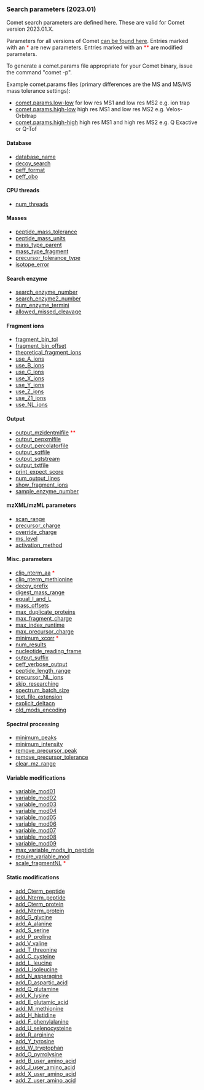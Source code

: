### Search parameters (2023.01)

Comet search parameters are defined here. These are valid for Comet version 2023.01.X.

Parameters for all versions of Comet [can be found here](/Comet/parameters/).
Entries marked with an <font color="red">*</font> are new parameters.
Entries marked with an <font color="red">**</font> are modified parameters.

To generate a comet.params file appropriate for your Comet binary, issue the command "comet -p".

Example comet.params files (primary differences are the MS and MS/MS mass tolerance settings):
- [comet.params.low-low](comet.params.low-low) for low res MS1 and low res MS2 e.g. ion trap
- [comet.params.high-low](comet.params.high-low) high res MS1 and low res MS2 e.g. Velos-Orbitrap
- [comet.params.high-high](comet.params.high-high) high res MS1 and high res MS2 e.g. Q Exactive or Q-Tof

#### Database

- [database_name](database_name.html)
- [decoy_search](decoy_search.html)
- [peff_format](peff_format.html)
- [peff_obo](peff_obo.html)

#### CPU threads

- [num_threads](num_threads.html)

#### Masses

- [peptide_mass_tolerance](peptide_mass_tolerance.html)
- [peptide_mass_units](peptide_mass_units.html)
- [mass_type_parent](mass_type_parent.html)
- [mass_type_fragment](mass_type_fragment.html)
- [precursor_tolerance_type](precursor_tolerance_type.html)
- [isotope_error](isotope_error.html)

#### Search enzyme

- [search_enzyme_number](search_enzyme_number.html)
- [search_enzyme2_number](search_enzyme2_number.html)
- [num_enzyme_termini](num_enzyme_termini.html)
- [allowed_missed_cleavage](allowed_missed_cleavage.html)

#### Fragment ions

- [fragment_bin_tol](fragment_bin_tol.html)
- [fragment_bin_offset](fragment_bin_offset.html)
- [theoretical_fragment_ions](theoretical_fragment_ions.html)
- [use_A_ions](use_A_ions.html)
- [use_B_ions](use_B_ions.html)
- [use_C_ions](use_C_ions.html)
- [use_X_ions](use_X_ions.html)
- [use_Y_ions](use_Y_ions.html)
- [use_Z_ions](use_Z_ions.html)
- [use_Z1_ions](use_Z1_ions.html)
- [use_NL_ions](use_NL_ions.html)

#### Output

- [output_mzidentmlfile](output_mzidentmlfile.html) <font color="red">**</font>
- [output_pepxmlfile](output_pepxmlfile.html)
- [output_percolatorfile](output_percolatorfile.html)
- [output_sqtfile](output_sqtfile.html)
- [output_sqtstream](output_sqtstream.html)
- [output_txtfile](output_txtfile.html)
- [print_expect_score](print_expect_score.html)
- [num_output_lines](num_output_lines.html)
- [show_fragment_ions](show_fragment_ions.html)
- [sample_enzyme_number](sample_enzyme_number.html)

#### mzXML/mzML parameters

- [scan_range](scan_range.html)
- [precursor_charge](precursor_charge.html)
- [override_charge](override_charge.html)
- [ms_level](ms_level.html)
- [activation_method](activation_method.html)

#### Misc. parameters

- [clip_nterm_aa](clip_nterm_aa.html) <font color="red">*</font>
- [clip_nterm_methionine](clip_nterm_methionine.html)
- [decoy_prefix](decoy_prefix.html)
- [digest_mass_range](digest_mass_range.html)
- [equal_I_and_L](equal_I_and_L.html)
- [mass_offsets](mass_offsets.html)
- [max_duplicate_proteins](max_duplicate_proteins.html)
- [max_fragment_charge](max_fragment_charge.html)
- [max_index_runtime](max_index_runtime.html)
- [max_precursor_charge](max_precursor_charge.html)
- [minimum_xcorr](minimum_xcorr.html) <font color="red">*</font>
- [num_results](num_results.html)
- [nucleotide_reading_frame](nucleotide_reading_frame.html)
- [output_suffix](output_suffix.html)
- [peff_verbose_output](peff_verbose_output.html)
- [peptide_length_range](peptide_length_range.html)
- [precursor_NL_ions](precursor_NL_ions.html)
- [skip_researching](skip_researching.html)
- [spectrum_batch_size](spectrum_batch_size.html)
- [text_file_extension](text_file_extension.html)
- [explicit_deltacn](explicit_deltacn.html)
- [old_mods_encoding](old_mods_encoding.html)

#### Spectral processing

- [minimum_peaks](minimum_peaks.html)
- [minimum_intensity](minimum_intensity.html)
- [remove_precursor_peak](remove_precursor_peak.html)
- [remove_precursor_tolerance](remove_precursor_tolerance.html)
- [clear_mz_range](clear_mz_range.html)

#### Variable modifications

- [variable_mod01](variable_mod01.html)
- [variable_mod02](variable_mod02.html)
- [variable_mod03](variable_mod03.html)
- [variable_mod04](variable_mod04.html)
- [variable_mod05](variable_mod05.html)
- [variable_mod06](variable_mod06.html)
- [variable_mod07](variable_mod07.html)
- [variable_mod08](variable_mod08.html)
- [variable_mod09](variable_mod09.html)
- [max_variable_mods_in_peptide](max_variable_mods_in_peptide.html)
- [require_variable_mod](require_variable_mod.html)
- [scale_fragmentNL](scale_fragmentNL.html) <font color="red">*</font>

#### Static modifications

- [add_Cterm_peptide](add_Cterm_peptide.html)
- [add_Nterm_peptide](add_Nterm_peptide.html)
- [add_Cterm_protein](add_Cterm_protein.html)
- [add_Nterm_protein](add_Nterm_protein.html)
- [add_G_glycine](add_G_glycine.html)
- [add_A_alanine](add_A_alanine.html)
- [add_S_serine](add_S_serine.html)
- [add_P_proline](add_P_proline.html)
- [add_V_valine](add_V_valine.html)
- [add_T_threonine](add_T_threonine.html)
- [add_C_cysteine](add_C_cysteine.html)
- [add_L_leucine](add_L_leucine.html)
- [add_I_isoleucine](add_I_isoleucine.html)
- [add_N_asparagine](add_N_asparagine.html)
- [add_D_aspartic_acid](add_D_aspartic_acid.html)
- [add_Q_glutamine](add_Q_glutamine.html)
- [add_K_lysine](add_K_lysine.html)
- [add_E_glutamic_acid](add_E_glutamic_acid.html)
- [add_M_methionine](add_M_methionine.html)
- [add_H_histidine](add_H_histidine.html)
- [add_F_phenylalanine](add_F_phenylalanine.html)
- [add_U_selenocysteine](add_U_selenocysteine.html)
- [add_R_arginine](add_R_arginine.html)
- [add_Y_tyrosine](add_Y_tyrosine.html)
- [add_W_tryptophan](add_W_tryptophan.html)
- [add_O_pyrrolysine](add_O_pyrrolysine.html)
- [add_B_user_amino_acid](add_B_user_amino_acid.html)
- [add_J_user_amino_acid](add_J_user_amino_acid.html)
- [add_X_user_amino_acid](add_X_user_amino_acid.html)
- [add_Z_user_amino_acid](add_Z_user_amino_acid.html)
